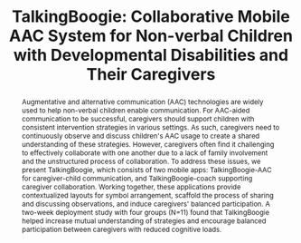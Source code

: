 ---
layout: publication
title: "TalkingBoogie: Collaborative Mobile AAC System for Non-verbal Children with Developmental Disabilities and Their Caregivers"
year: 2020
month: 4
authors:
  - Donghoon Shin
  - Jaeyoon Song
  - Seokwoo Song
  - Jisoo Park
  - Joonhwan Lee
  - Soojin Jun
venue: ACM CHI 2020
venue_full: "Proceedings of the 2020 CHI Conference on Human Factors in Computing Systems"
abstract: "Augmentative and alternative communication (AAC) technologies are widely used to help non-verbal children enable communication. For AAC-aided communication to be successful, caregivers should support children with consistent intervention strategies in various settings. As such, caregivers need to continuously observe and discuss children's AAC usage to create a shared understanding of these strategies. However, caregivers often find it challenging to effectively collaborate with one another due to a lack of family involvement and the unstructured process of collaboration. To address these issues, we present TalkingBoogie, which consists of two mobile apps: TalkingBoogie-AAC for caregiver-child communication, and TalkingBoogie-coach supporting caregiver collaboration. Working together, these applications provide contextualized layouts for symbol arrangement, scaffold the process of sharing and discussing observations, and induce caregivers' balanced participation. A two-week deployment study with four groups (N=11) found that TalkingBoogie helped increase mutual understanding of strategies and encourage balanced participation between caregivers with reduced cognitive loads."
award: Honorable Mention Award
slide: chi2020_talkingboogie_slide.pdf
category: 
  - "Healthcare"
  - "Design"
bibtex: |-
  @inproceedings{talkingboogie,
            title = {TalkingBoogie: Collaborative Mobile AAC System for Non-verbal Children with Developmental Disabilities and Their Caregivers},
            author = {Shin, Donghoon and Song, Jaeyoon and Song, Seokwoo and Park, Jisoo and Lee, Joonhwan and Jun, Soojin},
            year = 2020,
            booktitle = {Proceedings of the 2020 CHI Conference on Human Factors in Computing Systems},
            location = {Honolulu, HI, USA},
            publisher = {ACM},
            address = {New York, NY, USA},
            series = {CHI '20},
            doi = {10.1145/3313831.3376154},
            isbn = {978-1-4503-6708-0/20/04},
            url = {http://doi.acm.org/10.1145/3313831.3376154},
            keywords = {AAC, developmental disability, assistive technology, caregiver collaboration, accessibility}
          }
featured: true
---